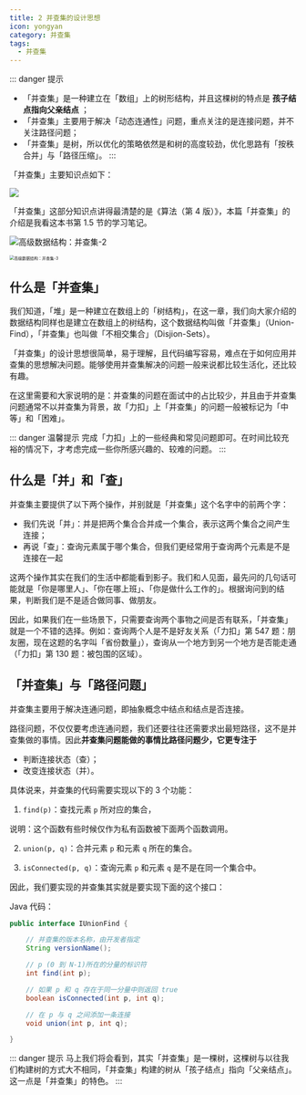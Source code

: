 ```yaml
---
title: 2 并查集的设计思想
icon: yongyan
category: 并查集
tags:
  - 并查集
---
```


::: danger 提示

- 「并查集」是一种建立在「数组」上的树形结构，并且这棵树的特点是 **孩子结点指向父亲结点** ；
- 「并查集」主要用于解决「动态连通性」问题，重点关注的是连接问题，并不关注路径问题；
- 「并查集」是树，所以优化的策略依然是和树的高度较劲，优化思路有「按秩合并」与「路径压缩」。
  :::

「并查集」主要知识点如下：

![](https://tva1.sinaimg.cn/large/008i3skNgy1gxdvdjaqc9j322c0u07ch.jpg)

「并查集」这部分知识点讲得最清楚的是《算法（第 4 版）》，本篇「并查集」的介绍是我看这本书第 1.5 节的学习笔记。

![高级数据结构：并查集-2](https://s2.loli.net/2021/12/15/mtN1WyE389IGvxq.jpg)

<img src="https://tva1.sinaimg.cn/large/008i3skNgy1gxdrvd0fx0j30m80upgot.jpg" alt="高级数据结构：并查集-3" style="zoom:50%;" />

## 什么是「并查集」

我们知道，「堆」是一种建立在数组上的「树结构」，在这一章，我们向大家介绍的数据结构同样也是建立在数组上的树结构，这个数据结构叫做「并查集」（Union-Find），「并查集」也叫做「不相交集合」（Disjion-Sets）。

「并查集」的设计思想很简单，易于理解，且代码编写容易，难点在于如何应用并查集的思想解决问题。能够使用并查集解决的问题一般来说都比较生活化，还比较有趣。

在这里需要和大家说明的是：并查集的问题在面试中的占比较少，并且由于并查集问题通常不以并查集为背景，故「力扣」上「并查集」的问题一般被标记为「中等」和「困难」。

::: danger 温馨提示
完成「力扣」上的一些经典和常见问题即可。在时间比较充裕的情况下，才考虑完成一些你所感兴趣的、较难的问题。
:::

## 什么是「并」和「查」

并查集主要提供了以下两个操作，并别就是「并查集」这个名字中的前两个字：

- 我们先说「并」：并是把两个集合合并成一个集合，表示这两个集合之间产生连接；
- 再说「查」：查询元素属于哪个集合，但我们更经常用于查询两个元素是不是连接在一起

这两个操作其实在我们的生活中都能看到影子。我们和人见面，最先问的几句话可能就是「你是哪里人」、「你在哪上班」、「你是做什么工作的」。根据询问到的结果，判断我们是不是适合做同事、做朋友。

因此，如果我们在一些场景下，只需要查询两个事物之间是否有联系，「并查集」就是一个不错的选择。例如：查询两个人是不是好友关系（「力扣」第 547 题：朋友圈，现在这题的名字叫「省份数量」），查询从一个地方到另一个地方是否能走通（「力扣」第 130 题：被包围的区域）。

## 「并查集」与「路径问题」

并查集主要用于解决连通问题，即抽象概念中结点和结点是否连接。

路径问题，不仅仅要考虑连通问题，我们还要往往还需要求出最短路径，这不是并查集做的事情。因此**并查集问题能做的事情比路径问题少，它更专注于**

- 判断连接状态（查）；
- 改变连接状态（并）。

具体说来，并查集的代码需要实现以下的 3 个功能：

1.  `find(p)`：查找元素 `p` 所对应的集合，

说明：这个函数有些时候仅作为私有函数被下面两个函数调用。

2. `union(p, q)`：合并元素 `p` 和元素 `q` 所在的集合。

3. `isConnected(p, q)`：查询元素 `p` 和元素 `q` 是不是在同一个集合中。

因此，我们要实现的并查集其实就是要实现下面的这个接口：

Java 代码：

```java
public interface IUnionFind {

    // 并查集的版本名称，由开发者指定
    String versionName();

    // p (0 到 N-1)所在的分量的标识符
    int find(int p);

    // 如果 p 和 q 存在于同一分量中则返回 true
    boolean isConnected(int p, int q);

    // 在 p 与 q 之间添加一条连接
    void union(int p, int q);

}
```

::: danger 提示
马上我们将会看到，其实「并查集」是一棵树，这棵树与以往我们构建树的方式大不相同，「并查集」构建的树从「孩子结点」指向「父亲结点」。这一点是「并查集」的特色。
:::
